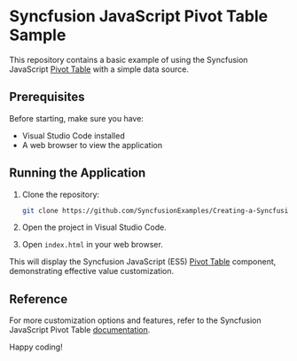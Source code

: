 # Syncfusion JavaScript Pivot Table Sample

This repository contains a basic example of using the Syncfusion JavaScript [Pivot Table](https://ej2.syncfusion.com/javascript/documentation/pivotview/getting-started) with a simple data source.

## Prerequisites

Before starting, make sure you have:
- Visual Studio Code installed
- A web browser to view the application

## Running the Application

1. Clone the repository:
   ```bash
   git clone https://github.com/SyncfusionExamples/Creating-a-Syncfusion-JavaScript-PivotTable
   ```

2. Open the project in Visual Studio Code.

3. Open `index.html` in your web browser.

This will display the Syncfusion JavaScript (ES5) [Pivot Table](https://ej2.syncfusion.com/javascript/documentation/pivotview/getting-started) component, demonstrating effective value customization.

## Reference

For more customization options and features, refer to the Syncfusion JavaScript Pivot Table [documentation](https://ej2.syncfusion.com/javascript/documentation/pivotview/getting-started).

Happy coding!